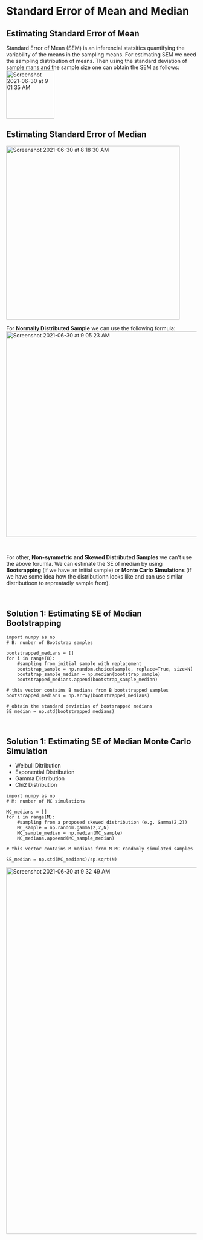 # Standard Error of Mean and Median

## Estimating Standard Error of Mean
Standard Error of Mean (SEM) is an inferencial statsitics quantifying the variability of the means in the sampling means. For estimating SEM we need the sampling distribution of means. Then using the standard deviation of sample mans and the sample size one can obtain the SEM as follows:<br>
<img width="127" alt="Screenshot 2021-06-30 at 9 01 35 AM" src="https://user-images.githubusercontent.com/76843403/123916300-c7bd1b80-d981-11eb-909b-446135dd5638.png">

## Estimating Standard Error of Median
<img width="459" alt="Screenshot 2021-06-30 at 8 18 30 AM" src="https://user-images.githubusercontent.com/76843403/123917077-ab6dae80-d982-11eb-9469-178ac6c6b7dc.png">
<br>

For **Normally Distributed Sample** we can use the following formula:<br>
<img width="543" alt="Screenshot 2021-06-30 at 9 05 23 AM" src="https://user-images.githubusercontent.com/76843403/123916762-4f0a8f00-d982-11eb-9e97-af6c3061588a.png">

<br>

For other, **Non-symmetric and Skewed Distributed Samples** we can't use the above forumla. We can estimate the SE of median by using **Bootsrapping** (if we have an initial sample) or **Monte Carlo Simulations** (if we have some idea how the distributionn looks like and can use similar distributioon to repreatadly sample from).

<br>


## Solution 1: Estimating SE of Median Bootstrapping
``` 
import numpy as np
# B: number of Bootstrap samples

bootstrapped_medians = []
for i in range(B):
    #sampling from initial sample with replacement
    bootstrap_sample = np.random.choice(sample, replace=True, size=N)
    bootstrap_sample_median = np.median(bootstrap_sample)
    bootstrapped_medians.append(bootstrap_sample_median)
    
# this vector contains B medians from B bootstrapped samples    
bootstrapped_medians = np.array(bootstrapped_medians) 

# obtain the standard deviation of bootsrapped medians
SE_median = np.std(bootstrapped_medians)
```


<br>

## Solution 1: Estimating SE of Median Monte Carlo Simulation
- Weibull Ditribution
- Exponential Distribution
- Gamma Distribution
- Chi2 Distribution
``` 
import numpy as np
# M: number of MC simulations

MC_medians = []
for i in range(M):
    #sampling from a proposed skewed distribution (e.g. Gamma(2,2))
    MC_sample = np.random.gamma(2,2,N)
    MC_sample_median = np.median(MC_sample)
    MC_medians.appeend(MC_sample_median)

# this vector contains M medians from M MC randomly simulated samples   

SE_median = np.std(MC_medians)/sp.sqrt(N)

```

<img width="968" alt="Screenshot 2021-06-30 at 9 32 49 AM" src="https://user-images.githubusercontent.com/76843403/123920359-27b5c100-d986-11eb-859e-33b69b982b7d.png">




